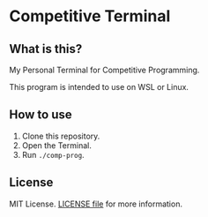 # Competitive Terminal

## What is this?

My Personal Terminal for Competitive Programming.

This program is intended to use on WSL or Linux.

## How to use

1. Clone this repository.
2. Open the Terminal.
3. Run `./comp-prog`.

## License

MIT License. [LICENSE file](./LICENSE) for more information.